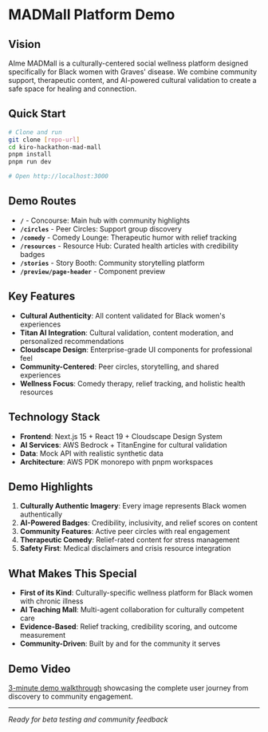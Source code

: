 # MADMall Platform Demo

## Vision
AIme MADMall is a culturally-centered social wellness platform designed specifically for Black women with Graves' disease. We combine community support, therapeutic content, and AI-powered cultural validation to create a safe space for healing and connection.

## Quick Start
```bash
# Clone and run
git clone [repo-url]
cd kiro-hackathon-mad-mall
pnpm install
pnpm run dev

# Open http://localhost:3000
```

## Demo Routes
- **`/`** - Concourse: Main hub with community highlights
- **`/circles`** - Peer Circles: Support group discovery
- **`/comedy`** - Comedy Lounge: Therapeutic humor with relief tracking
- **`/resources`** - Resource Hub: Curated health articles with credibility badges
- **`/stories`** - Story Booth: Community storytelling platform
- **`/preview/page-header`** - Component preview

## Key Features
- **Cultural Authenticity**: All content validated for Black women's experiences
- **Titan AI Integration**: Cultural validation, content moderation, and personalized recommendations
- **Cloudscape Design**: Enterprise-grade UI components for professional feel
- **Community-Centered**: Peer circles, storytelling, and shared experiences
- **Wellness Focus**: Comedy therapy, relief tracking, and holistic health resources

## Technology Stack
- **Frontend**: Next.js 15 + React 19 + Cloudscape Design System
- **AI Services**: AWS Bedrock + TitanEngine for cultural validation
- **Data**: Mock API with realistic synthetic data
- **Architecture**: AWS PDK monorepo with pnpm workspaces

## Demo Highlights
1. **Culturally Authentic Imagery**: Every image represents Black women authentically
2. **AI-Powered Badges**: Credibility, inclusivity, and relief scores on content
3. **Community Features**: Active peer circles with real engagement
4. **Therapeutic Comedy**: Relief-rated content for stress management
5. **Safety First**: Medical disclaimers and crisis resource integration

## What Makes This Special
- **First of its Kind**: Culturally-specific wellness platform for Black women with chronic illness
- **AI Teaching Mall**: Multi-agent collaboration for culturally competent care
- **Evidence-Based**: Relief tracking, credibility scoring, and outcome measurement
- **Community-Driven**: Built by and for the community it serves

## Demo Video
[3-minute demo walkthrough](demo-script-3min.md) showcasing the complete user journey from discovery to community engagement.

---

*Ready for beta testing and community feedback*